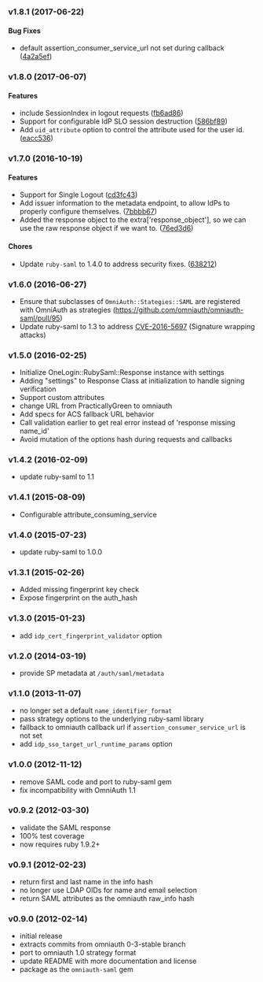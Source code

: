 <a name="v1.8.1"></a>
### v1.8.1 (2017-06-22)


#### Bug Fixes

* default assertion_consumer_service_url not set during callback	 ([4a2a5ef](/../../commit/4a2a5ef))


<a name="v1.8.0"></a>
### v1.8.0 (2017-06-07)


#### Features

* include SessionIndex in logout requests	 ([fb6ad86](/../../commit/fb6ad86))
* Support for configurable IdP SLO session destruction	 ([586bf89](/../../commit/586bf89))
* Add `uid_attribute` option to control the attribute used for the user id.	 ([eacc536](/../../commit/eacc536))


<a name="v1.7.0"></a>
### v1.7.0 (2016-10-19)

#### Features

* Support for Single Logout	 ([cd3fc43](/../../commit/cd3fc43))
* Add issuer information to the metadata endpoint, to allow IdPs to properly configure themselves.	 ([7bbbb67](/../../commit/7bbbb67))
* Added the response object to the extra['response_object'], so we can use the raw response object if we want to.	 ([76ed3d6](/../../commit/76ed3d6))

#### Chores

* Update `ruby-saml` to 1.4.0 to address security fixes. ([638212](/../../commit/638212))

<a name="v1.6.0"></a>
### v1.6.0 (2016-06-27)
* Ensure that subclasses of `OmniAuth::Stategies::SAML` are registered with OmniAuth as strategies (https://github.com/omniauth/omniauth-saml/pull/95)
* Update ruby-saml to 1.3 to address [CVE-2016-5697](https://cve.mitre.org/cgi-bin/cvename.cgi?name=CVE-2016-5697) (Signature wrapping attacks)

<a name="v1.5.0"></a>
### v1.5.0 (2016-02-25)

* Initialize OneLogin::RubySaml::Response instance with settings
* Adding "settings" to Response Class at initialization to handle signing verification
* Support custom attributes
* change URL from PracticallyGreen to omniauth
* Add specs for ACS fallback URL behavior
* Call validation earlier to get real error instead of 'response missing name_id'
* Avoid mutation of the options hash during requests and callbacks

<a name="v1.4.2"></a>
### v1.4.2 (2016-02-09)

* update ruby-saml to 1.1

<a name="v1.4.1"></a>
### v1.4.1 (2015-08-09)

* Configurable attribute_consuming_service

<a name="v1.4.0"></a>
### v1.4.0 (2015-07-23)

* update ruby-saml to 1.0.0

<a name="v1.3.1"></a>
### v1.3.1 (2015-02-26)

* Added missing fingerprint key check
* Expose fingerprint on the auth_hash

<a name="v1.3.0"></a>
### v1.3.0 (2015-01-23)

* add `idp_cert_fingerprint_validator` option

<a name="v1.2.0"></a>
### v1.2.0 (2014-03-19)

* provide SP metadata at `/auth/saml/metadata`

<a name="v1.1.0"></a>
### v1.1.0 (2013-11-07)

* no longer set a default `name_identifier_format`
* pass strategy options to the underlying ruby-saml library
* fallback to omniauth callback url if `assertion_consumer_service_url` is not set
* add `idp_sso_target_url_runtime_params` option

<a name="v1.0.0"></a>
### v1.0.0 (2012-11-12)

* remove SAML code and port to ruby-saml gem
* fix incompatibility with OmniAuth 1.1

<a name="v0.9.2"></a>
### v0.9.2 (2012-03-30)

* validate the SAML response
* 100% test coverage
* now requires ruby 1.9.2+

<a name="v0.9.1"></a>
### v0.9.1 (2012-02-23)

* return first and last name in the info hash
* no longer use LDAP OIDs for name and email selection
* return SAML attributes as the omniauth raw_info hash

<a name="v0.9.0"></a>
### v0.9.0 (2012-02-14)

* initial release
* extracts commits from omniauth 0-3-stable branch
* port to omniauth 1.0 strategy format
* update README with more documentation and license
* package as the `omniauth-saml` gem
